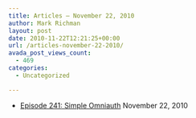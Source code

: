 ```yaml
---
title: Articles – November 22, 2010
author: Mark Richman
layout: post
date: 2010-11-22T12:21:25+00:00
url: /articles-november-22-2010/
avada_post_views_count:
  - 469
categories:
  - Uncategorized

---
```

  * [Episode 241: Simple Omniauth][1]
November 22, 2010 </ul>

 [1]: http://railscasts.com/episodes/241-simple-omniauth